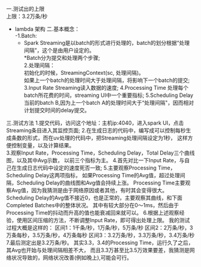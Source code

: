 一.测试出的上限<br>
  上限：3.2万条/秒
- lambda 架构
二.基本概念：<br>
-1.Batch:<br>
    - Spark Streaming是以batch的形式进行处理的，batch的划分根据“处理间隔”，这个是由用户设定的。<br>
    *Batch分为提交和处理两个步骤;<br>
  2.处理间隔：<br>
    初始化的时候，StreamingContext(sc, 处理间隔)。<br>
    如果上一个batch的处理时间大于处理间隔，将影响下一个batch的提交;
  3.Input Rate
    Streaming读入数据的速度;
  4.Processing Time
    处理每个batch所花费的时间，streaming UI中一个重要指标;
  5.Scheduling Delay
    当前的batch B,因为上一个batch A的处理时间大于“处理间隔"，因而相对计划提交时间的delay提交。
      
三.测试方法
  1.提交代码，访问这个地址：主机ip:4040，进入spark UI，点击Streaming条目进入其监控页面;
  2.在生成日志的代码中，编写成可以控制每秒生成条数的形式，而在uv处理的代码中，把Streaming处理间隔设定为1秒，
这样方便控制变量，以及计算结果。  
  3.观察Input Rate，Processing Time，Scheduling Delay，Total Delay三个曲线图，以及其中Avg示数，
以前三个指标为主。
  4.首先对比一下Input Rate，与自己在生成日志代码中设定的速度死否一致;
  5.主要观察Processing Time，Scheduling Delay这两项指标，
    如果Processing Time的Avg值，超过处理间隔，Scheduling Delay的曲线图和Avg值会持续上涨。
    Processing Time主要观察Avg值，因为我猜测是由于网络原因或者其他，有时其会变得很大。
    Scheduling Delay的Avg值不接近0，也是正常的，主要观察其曲线，和下面Completed Batches中的整体状况。
  其中有较大部分在0～1ms，然后由于Processing Time的抖动而升高的值也能衰减回来就可以。
  6.根据上述观察经验，使用区间压缩的方法，不断调整Input Rate，即可得出处理上限。
    我的测试过程大概是这样的：
    区间1：1千条/秒，1万条/秒，5万条/秒
    区间2：2万条/秒，3万条每秒，3.5万条/秒，4万条每秒
    区间3：3.2万条/秒，3.3万条/秒，3.4万条/秒
  7.最后测定出是3.2万条/秒。
  其实3.3，3.4的Processing Time，运行久了之后，其Avg也开始与处理间隔相差不大，
  而且3.3万甚至比3.5万效果要差，我猜测是网络状况导致的，网络状况改善(例如晚上),可能会可行。
